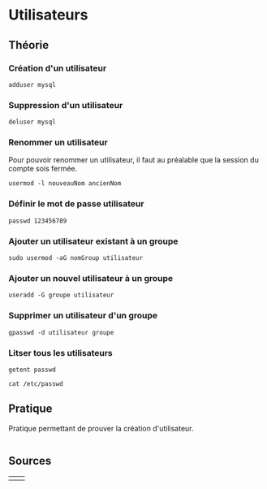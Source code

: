 # Utilisateurs

## Théorie

### Création  d'un utilisateur

```text
adduser mysql
```

### Suppression d'un utilisateur

```text
deluser mysql
```

### Renommer un utilisateur

Pour pouvoir renommer un utilisateur, il faut au préalable que la session du compte sois fermée.

```text
usermod -l nouveauNom ancienNom
```

### Définir le mot de passe utilisateur

```text
passwd 123456789
```

### Ajouter un utilisateur existant à un groupe

```text
sudo usermod -aG nomGroup utilisateur
```

### Ajouter un nouvel utilisateur à un groupe

```text
useradd -G groupe utilisateur
```

### Supprimer un utilisateur d'un groupe

```text
gpasswd -d utilisateur groupe
```

### Litser tous les utilisateurs

```text
getent passwd

cat /etc/passwd
```

## Pratique

Pratique permettant de prouver la création d'utilisateur.

```text

```

## Sources

|  |  |
| :--- | :--- |
|  |  |

